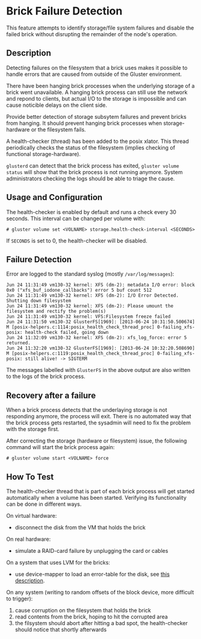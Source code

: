 # Brick Failure Detection

This feature attempts to identify storage/file system failures and disable the failed brick without disrupting the remainder of the node's operation.

## Description

Detecting failures on the filesystem that a brick uses makes it possible to handle errors that are caused from outside of the Gluster environment.

There have been hanging brick processes when the underlying storage of a brick went unavailable. A hanging brick process can still use the network and repond to clients, but actual I/O to the storage is impossible and can cause noticible delays on the client side.

Provide better detection of storage subsytem failures and prevent bricks from hanging. It should prevent hanging brick processes when storage-hardware or the filesystem fails.

A health-checker (thread) has been added to the posix xlator. This thread periodically checks the status of the filesystem (implies checking of functional storage-hardware).

`glusterd` can detect that the brick process has exited, `gluster volume status` will show that the brick process is not running anymore. System administrators checking the logs should be able to triage the cause.

## Usage and Configuration

The health-checker is enabled by default and runs a check every 30 seconds. This interval can be changed per volume with:

    # gluster volume set <VOLNAME> storage.health-check-interval <SECONDS>

If `SECONDS` is set to 0, the health-checker will be disabled.

## Failure Detection

Error are logged to the standard syslog (mostly `/var/log/messages`):

    Jun 24 11:31:49 vm130-32 kernel: XFS (dm-2): metadata I/O error: block 0x0 ("xfs_buf_iodone_callbacks") error 5 buf count 512
    Jun 24 11:31:49 vm130-32 kernel: XFS (dm-2): I/O Error Detected. Shutting down filesystem
    Jun 24 11:31:49 vm130-32 kernel: XFS (dm-2): Please umount the filesystem and rectify the problem(s)
    Jun 24 11:31:49 vm130-32 kernel: VFS:Filesystem freeze failed
    Jun 24 11:31:50 vm130-32 GlusterFS[1969]: [2013-06-24 10:31:50.500674] M [posix-helpers.c:1114:posix_health_check_thread_proc] 0-failing_xfs-posix: health-check failed, going down
    Jun 24 11:32:09 vm130-32 kernel: XFS (dm-2): xfs_log_force: error 5 returned.
    Jun 24 11:32:20 vm130-32 GlusterFS[1969]: [2013-06-24 10:32:20.508690] M [posix-helpers.c:1119:posix_health_check_thread_proc] 0-failing_xfs-posix: still alive! -> SIGTERM

The messages labelled with `GlusterFS` in the above output are also written to the logs of the brick process.

## Recovery after a failure

When a brick process detects that the underlaying storage is not responding anymore, the process will exit. There is no automated way that the brick process gets restarted, the sysadmin will need to fix the problem with the storage first.

After correcting the storage (hardware or filesystem) issue, the following command will start the brick process again:

    # gluster volume start <VOLNAME> force

## How To Test

The health-checker thread that is part of each brick process will get started automatically when a volume has been started. Verifying its functionality can be done in different ways.

On virtual hardware:

* disconnect the disk from the VM that holds the brick

On real hardware:

* simulate a RAID-card failure by unplugging the card or cables

On a system that uses LVM for the bricks:

* use device-mapper to load an error-table for the disk, see [this description](http://review.gluster.org/5176).

On any system (writing to random offsets of the block device, more difficult to trigger):

1. cause corruption on the filesystem that holds the brick
2. read contents from the brick, hoping to hit the corrupted area
3. the filsystem should abort after hitting a bad spot, the health-checker should notice that shortly afterwards
